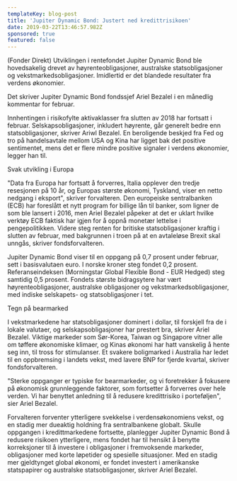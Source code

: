 ```yaml
---
templateKey: blog-post
title: 'Jupiter Dynamic Bond: Justert ned kredittrisikoen'
date: 2019-03-22T13:46:57.982Z
sponsored: true
featured: false
---
```

(Fonder Direkt) Utviklingen i rentefondet Jupiter Dynamic Bond ble hovedsakelig drevet av høyrenteobligasjoner, australske statsobligasjoner og vekstmarkedsobligasjoner. Imidlertid er det blandede resultater fra verdens økonomier.



Det skriver Jupiter Dynamic Bond fondssjef Ariel Bezalel i en månedlig kommentar for februar.



Innhentingen i risikofylte aktivaklasser fra slutten av 2018 har fortsatt i februar. Selskapsobligasjoner, inkludert høyrente, går generelt bedre enn statsobligasjoner, skriver Ariwl Bezalel. En beroligende beskjed fra Fed og tro på handelsavtale mellom USA og Kina har ligget bak det positive sentimentet, mens det er flere mindre positive signaler i verdens økonomier, legger han til.



Svak utvikling i Europa





"Data fra Europa har fortsatt å forverres, Italia opplever den tredje resesjonen på 10 år, og Europas største økonomi, Tyskland, viser en netto nedgang i eksport", skriver forvalteren. Den europeiske sentralbanken (ECB) har foreslått et nytt program for billige lån til banker, som ligner de som ble lansert i 2016, men Ariel Bezalel påpeker at det er uklart hvilke verktøy ECB faktisk har igjen for å oppnå monetær lettelse i pengepolitikken. Videre steg renten for britiske statsobligasjoner kraftig i slutten av februar, med bakgrunnen i troen på at en avtaleløse Brexit skal unngås, skriver fondsforvalteren.



Jupiter Dynamic Bond viser til en oppgang på 0,7 prosent under februar, sett i basisvalutaen euro. I norske kroner steg fondet 0,2 prosent. Referanseindeksen (Morningstar Global Flexible Bond - EUR Hedged) steg samtidig 0,5 prosent. Fondets største bidragsytere har vært høyrenteobligasjoner, australske obligasjoner og vekstmarkedsobligasjoner, med indiske selskapets- og statsobligasjoner i tet.



Tegn på bearmarked





I vekstmarkedene har statsobligasjoner dominert i dollar, til forskjell fra de i lokale valutaer, og selskapsobligasjoner har prestert bra, skriver Ariel Bezalel. Viktige markeder som Sør-Korea, Taiwan og Singapore vitner alle om tøffere økonomiske klimaer, og Kinas økonomi har hatt vanskelig å hente seg inn, til tross for stimulanser. Et svakere boligmarked i Australia har ledet til en oppbremsing i landets vekst, med lavere BNP for fjerde kvartal, skriver fondsforvalteren.



"Sterke oppganger er typiske for bearmarkeder, og vi foretrekker å fokusere på økonomisk grunnleggende faktorer, som fortsetter å forverres over hele verden. Vi har benyttet anledning til å redusere kredittrisiko i porteføljen", sier Ariel Bezalel.



Forvalteren forventer ytterligere svekkelse i verdensøkonomiens vekst, og en stadig mer dueaktig holdning fra sentralbankene globalt. Skulle oppgangen i kredittmarkedene fortsette, planlegger Jupiter Dynamic Bond å redusere risikoen ytterligere, mens fondet har til hensikt å benytte korreksjoner til å investere i obligasjoner i fremvoksende markeder, obligasjoner med korte løpetider og spesielle situasjoner. Med en stadig mer gjeldtynget global økonomi, er fondet investert i amerikanske statspapirer og australske statsobligasjoner, skriver Ariel Bezalel.
